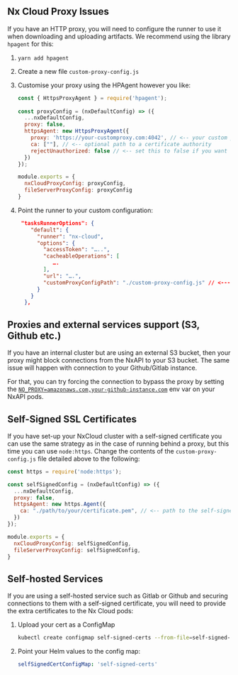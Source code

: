 ## Nx Cloud Proxy Issues

If you have an HTTP proxy, you will need to configure the runner to use it when downloading and uploading artifacts. We recommend using the library `hpagent` for this:

1. `yarn add hpagent`
2. Create a new file `custom-proxy-config.js`
3. Customise your proxy using the HPAgent however you like:
   ```javascript
   const { HttpsProxyAgent } = require('hpagent');
    
   const proxyConfig = (nxDefaultConfig) => ({
     ...nxDefaultConfig,
     proxy: false,
     httpsAgent: new HttpsProxyAgent({
       proxy: 'https://your-customproxy.com:4042', // <-- your custom proxy url
       ca: [""], // <-- optional path to a certificate authority
       rejectUnauthorized: false // <-- set this to false if you want to ignore invalid certificate warnings - ⚠️ Not Recommended
     })
   });

   module.exports = {
     nxCloudProxyConfig: proxyConfig,
     fileServerProxyConfig: proxyConfig
   }
    ```
4. Point the runner to your custom configuration:

    ```json
     "tasksRunnerOptions": {
        "default": {
          "runner": "nx-cloud",
          "options": {
            "accessToken": "…..",
            "cacheableOperations": [
               ….
            ],
            "url": "….",
            "customProxyConfigPath": "./custom-proxy-config.js" // <--- here
          }
        }
      },
    ```

## Proxies and external services support (S3, Github etc.) 

If you have an internal cluster but are using an external S3 bucket, then your proxy might block connections 
from the NxAPI to your S3 bucket. The same issue will happen with connection to your Github/Gitlab instance.

For that, you can try forcing the connection to bypass the proxy by setting the [`NO_PROXY=amazonaws.com,your-github-instance.com`](https://about.gitlab.com/blog/2021/01/27/we-need-to-talk-no-proxy/) env var on your
NxAPI pods.


## Self-Signed SSL Certificates

If you have set-up your NxCloud cluster with a self-signed certificate you can use the same strategy as in the case of running behind a proxy, but this time you can use `node:https`. Change the contents of the `custom-proxy-config.js` file detailed above to the following:

  ```javascript
  const https = require('node:https');
  
  const selfSignedConfig = (nxDefaultConfig) => ({
    ...nxDefaultConfig,
    proxy: false,
    httpsAgent: new https.Agent({
      ca: "./path/to/your/certificate.pem", // <-- path to the self-signed certificate
    })
  });

  module.exports = {
    nxCloudProxyConfig: selfSignedConfig,
    fileServerProxyConfig: selfSignedConfig,
  }
  ```


## Self-hosted Services

If you are using a self-hosted service such as Gitlab or Github and securing connections to them with a self-signed certificate, you will need to provide the extra certificates to the Nx Cloud pods:

1. Upload your cert as a ConfigMap

   ```bash
   kubectl create configmap self-signed-certs --from-file=self-signed-cert.crt=./cert.pem
   ```

2. Point your Helm values to the config map:
   ```yaml
   selfSignedCertConfigMap: 'self-signed-certs'
   ```